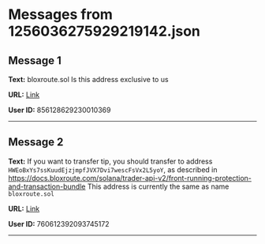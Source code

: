 # Messages from 1256036275929219142.json

## Message 1

**Text:** bloxroute.sol  Is this address exclusive to us

**URL:** [Link](https://discord.com/channels/638409433860407300/638409433860407302/1256036275929219142)

**User ID:** 856128629230010369

---

## Message 2

**Text:** If you want to transfer tip, you should transfer to address `HWEoBxYs7ssKuudEjzjmpfJVX7Dvi7wescFsVx2L5yoY`, as described in https://docs.bloxroute.com/solana/trader-api-v2/front-running-protection-and-transaction-bundle
This address is currently the same as name `bloxroute.sol`

**URL:** [Link](https://discord.com/channels/638409433860407300/638409433860407302/1256067642037502023)

**User ID:** 760612392093745172

---

